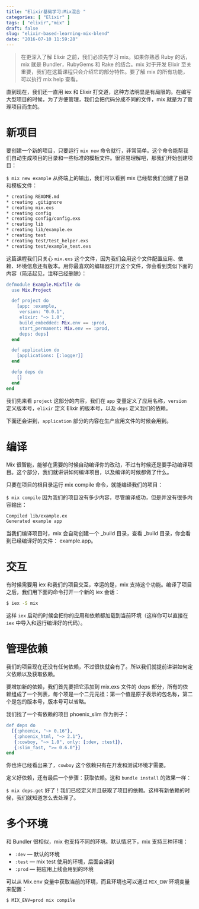 ```yaml
---
title: "Elixir基础学习:Mix混合 "
categories: [ "Elixir" ]
tags: [ "elixir","mix" ]
draft: false
slug: "elixir-based-learning-mix-blend"
date: "2016-07-10 11:59:28"
---
```


> 在更深入了解 Elixir 之前，我们必须先学习 mix。如果你熟悉 Ruby 的话，mix 就是 Bundler，RubyGems 和
> Rake 的结合。mix 对于开发 Elixir 至关重要，我们在这篇课程只会介绍它的部分特性。要了解 mix 的所有功能，可以执行 mix
> help 查看。

直到现在，我们还一直用 iex 和 Elixir 打交道，这种方法明显是有局限的。在编写大型项目的时候，为了方便管理，我们会把代码分成不同的文件，mix 就是为了管理项目而生的。

# 新项目

要创建一个新的项目，只要运行 `mix new` 命令就行，非常简单。这个命令能帮我们自动生成项目的目录和一些标准的模板文件。很容易理解吧，那我们开始创建项目：


<!--more-->


`$ mix new example`
从终端上的输出，我们可以看到 mix 已经帮我们创建了目录和模板文件：
```bash
* creating README.md
* creating .gitignore
* creating mix.exs
* creating config
* creating config/config.exs
* creating lib
* creating lib/example.ex
* creating test
* creating test/test_helper.exs
* creating test/example_test.exs
```
这篇课程我们只关心 `mix.exs` 这个文件，因为我们会用这个文件配置应用、依赖、环境信息还有版本。用你最喜欢的编辑器打开这个文件，你会看到类似下面的内容（简洁起见，注释已经删除）：
```erlang
defmodule Example.Mixfile do
  use Mix.Project

  def project do
    [app: :example,
     version: "0.0.1",
     elixir: "~> 1.0",
     build_embedded: Mix.env == :prod,
     start_permanent: Mix.env == :prod,
     deps: deps]
  end

  def application do
    [applications: [:logger]]
  end

  defp deps do
    []
  end
end
```
我们先来看 `project` 这部分的内容，我们在 `app` 变量定义了应用名称，`version` 定义版本号，`elixir` 定义 Elixir 的版本号，以及 `deps` 定义我们的依赖。

下面还会讲到，`application` 部分的内容在生产应用文件的时候会用到。

# 编译
Mix 很智能，能够在需要的时候自动编译你的改动，不过有时候还是要手动编译项目。这个部分，我们就讲讲如何编译项目，以及编译的时候都做了什么。

只要在项目的根目录运行 mix compile 命令，就能编译我们的项目：

`$ mix compile`
因为我们的项目没有多少内容，尽管编译成功，但是并没有很多内容输出：
```bash
Compiled lib/example.ex
Generated example app
```
当我们编译项目时，mix 会自动创建一个 _build 目录，查看 _build 目录，你会看到已经编译好的文件： example.app。

# 交互
有时候需要用 iex 和我们的项目交互，幸运的是，mix 支持这个功能。编译了项目之后，我们用下面的命令打开一个新的 iex 会话：
```bash
$ iex -S mix
```
这样 `iex` 启动的时候会把你的应用和依赖都加载到当前环境（这样你可以直接在 `iex` 中导入和运行编译好的代码）。

# 管理依赖
我们的项目现在还没有任何依赖，不过很快就会有了。所以我们就提前讲讲如何定义依赖以及获取依赖。

要增加新的依赖，我们首先要把它添加到 mix.exs 文件的 deps 部分，所有的依赖组成了一个列表，每个项是一个二元元祖：第一个值是原子表示的包名称，第二个是包的版本号，版本号可以省略。

我们找了一个有依赖的项目 phoenix_slim 作为例子：
```erlang
def deps do
  [{:phoenix, "~> 0.16"},
   {:phoenix_html, "~> 2.1"},
   {:cowboy, "~> 1.0", only: [:dev, :test]},
   {:slim_fast, ">= 0.6.0"}]
end
```
你也许已经看出来了，`cowboy` 这个依赖只有在开发和测试环境才需要。

定义好依赖，还有最后一个步骤：获取依赖。这和 `bundle install` 的效果一样：

`$ mix deps.get`
好了！我们已经定义并且获取了项目的依赖。这样有新依赖的时候，我们就知道怎么去处理了。

# 多个环境
和 Bundler 很相似，mix 也支持不同的环境。默认情况下，mix 支持三种环境：

 - `:dev` — 默认的环境
 - `:test` — mix test 使用的环境，后面会讲到
 - `:prod` — 把应用上线会用到的环境

可以从 Mix.env 变量中获取当前的环境，而且环境也可以通过 `MIX_ENV` 环境变量来配置：
```bash
$ MIX_ENV=prod mix compile
```
